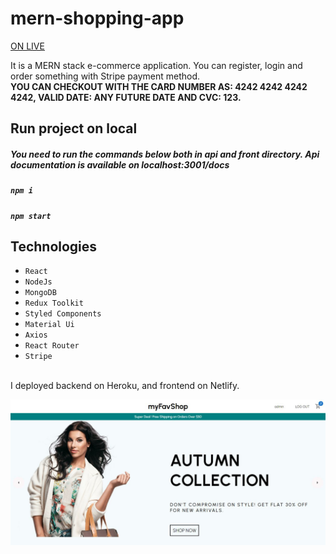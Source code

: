 # mern-shopping-app

[ON LIVE](https://my-fav-shop.netlify.app/)

It is a MERN stack e-commerce application. You can register, login and order something with Stripe payment method. 
\
 **YOU CAN CHECKOUT WITH THE CARD NUMBER AS: 4242 4242 4242 4242, VALID DATE: ANY FUTURE DATE AND CVC: 123.**  
 
 ## Run project on local

##### You need to run the commands below both in api and front directory. Api documentation is available on localhost:3001/docs

##### `npm i`

##### `npm start`

## Technologies

- `React`
- `NodeJs`
- `MongoDB`
- `Redux Toolkit`
- `Styled Components`
- `Material Ui`
- `Axios`
- `React Router`
- `Stripe`

\
 I deployed backend on Heroku, and frontend on Netlify.

[![Shopping App React](https://raw.githubusercontent.com/sinansk/personal-portfolio/main/src/images/shopping-app.JPG)](https://my-fav-shop.netlify.app/)
